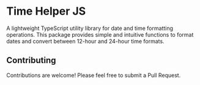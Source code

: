 # Time Helper JS

A lightweight TypeScript utility library for date and time formatting operations. This package provides simple and intuitive functions to format dates and convert between 12-hour and 24-hour time formats.

## Contributing

Contributions are welcome! Please feel free to submit a Pull Request.